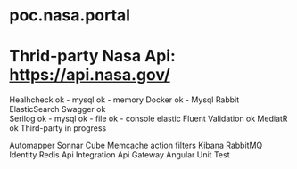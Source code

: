 # poc.nasa.portal

# Thrid-party Nasa Api: https://api.nasa.gov/

Healhcheck
	ok - mysql
	ok - memory
Docker
	ok - Mysql
	Rabbit
	ElasticSearch
Swagger
	ok	
Serilog
	ok - mysql
	ok - file
	ok - console
	elastic
Fluent Validation
	ok
MediatR
	ok
Third-party
	in progress

Automapper
Sonnar Cube
Memcache
action filters
Kibana
RabbitMQ
Identity
Redis
Api Integration
Api Gateway
Angular
Unit Test